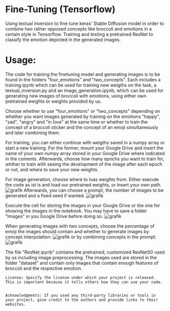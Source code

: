 # Fine-Tuning (Tensorflow)
Using textual inversion to fine tune keras' Stable Diffusion model in order to combine two rather opposed concepts like broccoli and emotions in a certain style in Tensorflow. Training and testing a pretrained ResNet to classify the emotion depicted in the generated images. 

# Usage: 
The code for training the finetuning model and generating images is to be found in the folders "four_emotions" and "two_concepts". Each includes a training.ipynb which can be used for training new weigths on the task, a textual_inversion.py and an image_generation.ipynb, which can be used for generating new images of broccoli with emotions, using either own pretrained weights or weights provided by us. 

Choose whether to use "four_emotions" or "two_concepts" depending on whether you want images generated by training on the emotions "happy", "sad", "angry" and "in love" at the same time or whether to train the concept of a broccoli sticker and the concept of an emoji simultaneously and later combining them.

For training, you can either continue with weigths saved in a numpy array or start a new training. 
For the former, mount your Google Drive and insert the name of your own numpy array stored in your Google Drive where indicated in the coments.
Afterwards, choose how many epochs you want to train for, whther to train with seeing the development of the image after each epoch or not, and where to save your new weights. 

For image generation, choose where to loas weights from. Either execute the code as ist is and load our pretrained weights, or insert your own path. 
![grafik](https://user-images.githubusercontent.com/126180162/227211476-18cbd088-8e15-4857-9a11-94b715a891eb.png)
Afterwards, you can choose a prompt, the number of images to be generated and a fixed seed if wanted. 
![grafik](https://user-images.githubusercontent.com/126180162/227211216-62c90d49-9c95-4fad-adae-f85cbee5f2dd.png)

Execute the cell for storing the images in your Google Drive or the one for showing the images in the notebook. You may have to save a folder "Images" in you Google Drive before doing so.
![grafik](https://user-images.githubusercontent.com/126180162/227211627-7f07917b-b036-4314-9210-491888e6907f.png)

When generating images with two concepts, choose the percentage of emoji the images should contain and whether to generate images by concept interpolation:
![grafik](https://user-images.githubusercontent.com/126180162/227212231-b418f3f2-cd04-449b-bd16-39344827c06e.png)
or by combining concepts in the prompt:
![grafik](https://user-images.githubusercontent.com/126180162/227212329-d003c75d-a572-4347-82db-b328de7ecf4c.png)


The file "ResNet.ipynb" contains the pretrained, customized ResNet50 used by us including image preprocessing. The images used are stored in the folder "dataset" and contain only images that contain enough features of broccoli and the respective emotion.

    License: Specify the license under which your project is released. This is important because it tells others how they can use your code.


    Acknowledgments: If you used any third-party libraries or tools in your project, give credit to the authors and provide links to their websites.
